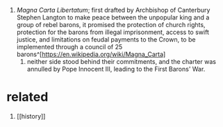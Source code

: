 1. *Magna Carta Libertatum*; first drafted by Archbishop of Canterbury Stephen Langton to make peace between the unpopular king and a group of rebel barons, it promised the protection of church rights, protection for the barons from illegal imprisonment, access to swift justice, and limitations on feudal payments to the Crown, to be implemented through a council of 25 barons^[https://en.wikipedia.org/wiki/Magna_Carta]
	1. neither side stood behind their commitments, and the charter was annulled by Pope Innocent III, leading to the First Barons' War.

# related
1. [[history]]
